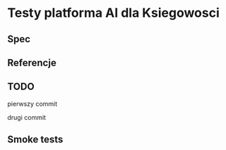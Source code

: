 # Testy platforma AI dla Ksiegowosci

## Spec

## Referencje

## TODO

pierwszy commit

drugi commit

## Smoke tests


